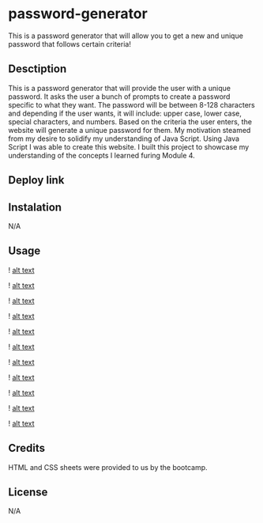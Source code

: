 # password-generator
This is a password generator that will allow you to get a new and unique password that follows certain criteria! 

## Desctiption 

This is a password generator that will provide the user with a unique password. It asks the user a bunch of prompts to create a password specific to what they want. The password will be between 8-128 characters and depending if the user wants, it will include: upper case, lower case, special characters, and numbers. Based on the criteria the user enters, the website will generate a unique password for them. 
My motivation steamed from my desire to solidify my understanding of Java Script. Using Java Script I was able to create this website. 
I built this project to showcase my understanding of the concepts I learned furing Module 4.  

## Deploy link


## Instalation 

N/A

## Usage

! [alt text](./assets/images/Screenshot%202023-03-13%20at%204.31.41%20PM.png)

! [alt text](./assets/images/Screenshot%202023-03-13%20at%204.31.54%20PM.png)

! [alt text](./assets/images/Screenshot%202023-03-13%20at%204.32.04%20PM.png)

! [alt text](./assets/images/Screenshot%202023-03-13%20at%204.32.10%20PM.png)

! [alt text](./assets/images/Screenshot%202023-03-13%20at%204.32.15%20PM.png)

! [alt text](./assets/images/Screenshot%202023-03-13%20at%204.32.22%20PM.png)

! [alt text](./assets/images/Screenshot%202023-03-13%20at%204.32.30%20PM.png)

! [alt text](./assets/images/Screenshot%202023-03-13%20at%204.32.37%20PM.png)

! [alt text](./assets/images/Screenshot%202023-03-13%20at%204.32.43%20PM.png)

! [alt text](./assets/images/Screenshot%202023-03-13%20at%204.32.51%20PM.png)

! [alt text](./assets/images/Screenshot%202023-03-13%20at%204.32.57%20PM.png)

## Credits 

HTML and CSS sheets were provided to us by the bootcamp. 

## License

N/A